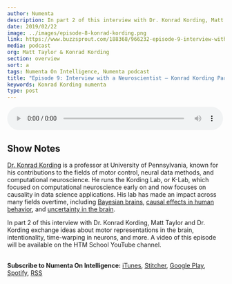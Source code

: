 ```yaml
---
author: Numenta
description: In part 2 of this interview with Dr. Konrad Kording, Matt Taylor and Dr. Kording exchange ideas about motor representations in the brain, intentionality, time-warping in neurons, and more. Dr. Kording is a professor at UPenn, known for his contributions to the fields of motor control, neural data methods, and computational neuroscience.
date: 2019/02/22
image: ../images/episode-8-konrad-kording.png
link: https://www.buzzsprout.com/188368/966232-episode-9-interview-with-a-neuroscientist-konrad-kording-part-2
media: podcast
org: Matt Taylor & Konrad Kording
section: overview
sort: a
tags: Numenta On Intelligence, Numenta podcast
title: "Episode 9: Interview with a Neuroscientist – Konrad Kording Part 2"
keywords: Konrad Kording numenta
type: post
---
```


<audio controls preload="metadata" style=" width:500px;"> <source src="https://www.buzzsprout.com/188368/966232-episode-9-interview-with-a-neuroscientist-konrad-kording-part-2.mp3" type="audio/mpeg">Your browser does not support the audio element. </audio>

## Show Notes

[Dr. Konrad Kording](http://kordinglab.com/) is a professor at University of Pennsylvania, known for his contributions to the fields of motor control, neural data methods, and computational neuroscience. He runs the Kording Lab, or K-Lab, which focused on computational neuroscience early on and now focuses on causality in data science applications. His lab has made an impact across many fields overtime, including [Bayesian brains](http://www.sciencedirect.com/science/article/pii/S1364661306001276), [causal effects in human behavior](http://journals.plos.org/plosone/article?id=10.1371/journal.pone.0000943), and [uncertainty in the brain](https://www.ncbi.nlm.nih.gov/pmc/articles/PMC4946902/).

In part 2 of this interview with Dr. Konrad Kording, Matt Taylor and Dr. Kording exchange ideas about motor representations in the brain, intentionality, time-warping in neurons, and more. A video of this episode will be available on the HTM School YouTube channel.

<br>**Subscribe to Numenta On Intelligence:**  [iTunes](https://itunes.apple.com/us/podcast/numenta-on-intelligence/id1406940219), [Stitcher](https://www.stitcher.com/podcast/numenta-on-intelligence), [Google Play](https://play.google.com/music/listen?u=1#/ps/Iso5mnblc5aksx4k6etlz5243se), [Spotify](https://open.spotify.com/show/1vH1TuF6HR51D4rYAfF7aT?si=zqpeFHAKRc6H7s9fsabukg), [RSS](https://feeds.buzzsprout.com/188368.rss)
